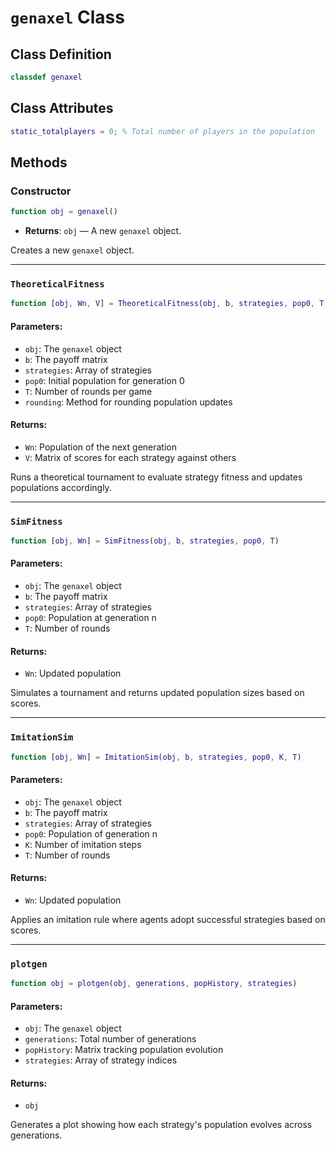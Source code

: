 # `genaxel` Class

## Class Definition

```matlab
classdef genaxel
```

## Class Attributes

```matlab
static_totalplayers = 0; % Total number of players in the population
```

## Methods

### Constructor

```matlab
function obj = genaxel()
```

* **Returns**: `obj` — A new `genaxel` object.

Creates a new `genaxel` object.

---

### `TheoreticalFitness`

```matlab
function [obj, Wn, V] = TheoreticalFitness(obj, b, strategies, pop0, T, rounding)
```

#### Parameters:

* `obj`: The `genaxel` object
* `b`: The payoff matrix
* `strategies`: Array of strategies
* `pop0`: Initial population for generation 0
* `T`: Number of rounds per game
* `rounding`: Method for rounding population updates

#### Returns:

* `Wn`: Population of the next generation
* `V`: Matrix of scores for each strategy against others

Runs a theoretical tournament to evaluate strategy fitness and updates populations accordingly.

---

### `SimFitness`

```matlab
function [obj, Wn] = SimFitness(obj, b, strategies, pop0, T)
```

#### Parameters:

* `obj`: The `genaxel` object
* `b`: The payoff matrix
* `strategies`: Array of strategies
* `pop0`: Population at generation n
* `T`: Number of rounds

#### Returns:

* `Wn`: Updated population

Simulates a tournament and returns updated population sizes based on scores.

---

### `ImitationSim`

```matlab
function [obj, Wn] = ImitationSim(obj, b, strategies, pop0, K, T)
```

#### Parameters:

* `obj`: The `genaxel` object
* `b`: The payoff matrix
* `strategies`: Array of strategies
* `pop0`: Population of generation n
* `K`: Number of imitation steps
* `T`: Number of rounds

#### Returns:

* `Wn`: Updated population

Applies an imitation rule where agents adopt successful strategies based on scores.

---

### `plotgen`

```matlab
function obj = plotgen(obj, generations, popHistory, strategies)
```

#### Parameters:

* `obj`: The `genaxel` object
* `generations`: Total number of generations
* `popHistory`: Matrix tracking population evolution
* `strategies`: Array of strategy indices

#### Returns:

* `obj`

Generates a plot showing how each strategy's population evolves across generations.


